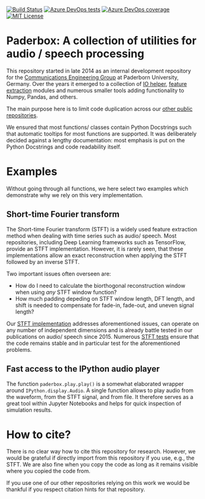 [![Build Status](https://dev.azure.com/fgnt/fgnt/_apis/build/status/fgnt.paderbox?branchName=master)](https://dev.azure.com/fgnt/fgnt/_build/latest?definitionId=2&branchName=master)
[![Azure DevOps tests](https://img.shields.io/azure-devops/tests/fgnt/fgnt/2)](https://dev.azure.com/fgnt/fgnt/_build/latest?definitionId=2&branchName=master)
[![Azure DevOps coverage](https://img.shields.io/azure-devops/coverage/fgnt/fgnt/2)](https://dev.azure.com/fgnt/fgnt/_build/latest?definitionId=2&branchName=master)
[![MIT License](https://img.shields.io/badge/license-MIT-blue.svg)](https://raw.githubusercontent.com/fgnt/paderbox/master/LICENSE)


# Paderbox: A collection of utilities for audio / speech processing

This repository started in late 2014 as an internal development repository for the [Communications Engineering Group](https://ei.uni-paderborn.de/nt/) at Paderborn University, Germany.
Over the years it emerged to a collection of [IO helper](https://github.com/fgnt/paderbox/tree/master/paderbox/io), [feature extraction](https://github.com/fgnt/paderbox/tree/master/paderbox/transform) modules and numerous smaller tools adding functionality to Numpy, Pandas, and others.

The main purpose here is to limit code duplication across our [other public repositories](https://github.com/fgnt).

We ensured that most functions/ classes contain Python Docstrings such that automatic tooltips for most functions are supported.
It was deliberately decided against a lengthy documentation: most emphasis is put on the Python Docstrings and code readability itself.


# Examples
Without going through all functions, we here select two examples which demonstrate why we rely on this very implementation.


## Short-time Fourier transform

The Short-time Fourier transform (STFT) is a widely used feature extraction method when dealing with time series such as audio/ speech.
Most repositories, including Deep Learning frameworks such as TensorFlow, provide an STFT implementation.
However, it is rarely seen, that these implementations allow an exact reconstruction when applying the STFT followed by an inverse STFT.

Two important issues often overseen are:
- How do I need to calculate the biorthogonal reconstruction window when using *any* STFT window function?
- How much padding depeding on STFT window length, DFT length, and shift is needed to compensate for fade-in, fade-out, and uneven signal length?

Our [STFT implementation](https://github.com/fgnt/paderbox/blob/master/paderbox/transform/module_stft.py) addresses aforementioned issues, can operate on any number of independent dimensions and is already battle tested in our publications on audio/ speech since 2015.
Numerous [STFT tests](https://github.com/fgnt/paderbox/blob/master/tests/transform_tests/test_stft.py) ensure that the code remains stable and in particular test for the aforementioned problems.

## Fast access to the IPython audio player

The function `paderbox.play.play()` is a somewhat elaborated wrapper around `IPython.display.Audio`.
A single function allows to play audio from the waveform, from the STFT signal, and from file.
It therefore serves as a great tool within Jupyter Notebooks and helps for quick inspection of simulation results.

# How to cite?

There is no clear way how to cite this repository for research.
However, we would be grateful if directly import from this repository if you use, e.g., the STFT.
We are also fine when you copy the code as long as it remains visible where you copied the code from.

If you use one of our other repositories relying on this work we would be thankful if you respect citation hints for that repository.
